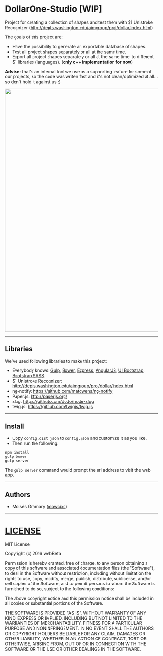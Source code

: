 # DollarOne-Studio [WIP]

Project for creating a collection of shapes and test them with $1 Unistroke Recognizer (http://depts.washington.edu/aimgroup/proj/dollar/index.html)

The goals of this project are:
* Have the possibility to generate an exportable database of shapes.
* Test all project shapes separately or all at the same time.
* Export all project shapes separately or all at the same time, to different $1 libraries (languages). (**only c++ implementation for now**)

**Advise:** that's an internal tool we use as a supporting feature for some of our projects, so the code was writen fast and it's not clean/optimized at all... so don't hold it against us :)

<img src="https://github.com/webetes/DollarOne-Studio/blob/master/art/screenshot.png?raw=true" width="800px" />

---

## Libraries

We've used following libraries to make this project:

* Everybody knows: [Gulp](http://gulpjs.com/), [Bower](https://bower.io/), [Express](http://expressjs.com/), [AngularJS](https://angularjs.org/), [UI Bootstrap](https://angular-ui.github.io/bootstrap/), [Bootstrap SASS](http://getbootstrap.com/css/#sass). 
* $1 Unistroke Recognizer: http://depts.washington.edu/aimgroup/proj/dollar/index.html
* ng-notify: https://github.com/matowens/ng-notify
* Paper.js: http://paperjs.org/
* slug: https://github.com/dodo/node-slug
* twig.js: https://github.com/twigjs/twig.js 
 
---

## Install

* Copy ```config.dist.json``` to ```config.json``` and customize it as you like.
* Then run the following:

```
npm install
gulp bower
gulp server
```

The ```gulp server``` command would prompt the url address to visit the web app.

---

## Authors

* Moisés Gramary ([mowcixo](https://github.com/mowcixo))

---

# [LICENSE](/LICENSE)

MIT License

Copyright (c) 2016 webBeta

Permission is hereby granted, free of charge, to any person obtaining a copy
of this software and associated documentation files (the "Software"), to deal
in the Software without restriction, including without limitation the rights
to use, copy, modify, merge, publish, distribute, sublicense, and/or sell
copies of the Software, and to permit persons to whom the Software is
furnished to do so, subject to the following conditions:

The above copyright notice and this permission notice shall be included in all
copies or substantial portions of the Software.

THE SOFTWARE IS PROVIDED "AS IS", WITHOUT WARRANTY OF ANY KIND, EXPRESS OR
IMPLIED, INCLUDING BUT NOT LIMITED TO THE WARRANTIES OF MERCHANTABILITY,
FITNESS FOR A PARTICULAR PURPOSE AND NONINFRINGEMENT. IN NO EVENT SHALL THE
AUTHORS OR COPYRIGHT HOLDERS BE LIABLE FOR ANY CLAIM, DAMAGES OR OTHER
LIABILITY, WHETHER IN AN ACTION OF CONTRACT, TORT OR OTHERWISE, ARISING FROM,
OUT OF OR IN CONNECTION WITH THE SOFTWARE OR THE USE OR OTHER DEALINGS IN THE
SOFTWARE.